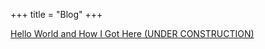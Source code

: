 +++
title = "Blog"
+++

[Hello World and How I Got Here (UNDER CONSTRUCTION)](/how-to-build-a-free-website)
